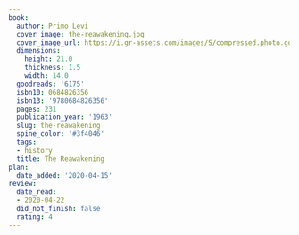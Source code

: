 ```yaml
---
book:
  author: Primo Levi
  cover_image: the-reawakening.jpg
  cover_image_url: https://i.gr-assets.com/images/S/compressed.photo.goodreads.com/books/1388443532l/6175.jpg
  dimensions:
    height: 21.0
    thickness: 1.5
    width: 14.0
  goodreads: '6175'
  isbn10: 0684826356
  isbn13: '9780684826356'
  pages: 231
  publication_year: '1963'
  slug: the-reawakening
  spine_color: '#3f4046'
  tags:
  - history
  title: The Reawakening
plan:
  date_added: '2020-04-15'
review:
  date_read:
  - 2020-04-22
  did_not_finish: false
  rating: 4
---
```

